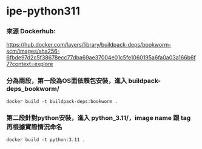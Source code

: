 # ipe-python311

### 來源 Dockerhub:

<https://hub.docker.com/layers/library/buildpack-deps/bookworm-scm/images/sha256-6fbde97d2c5f38678ecc77dba69ae37004e01c5fe1060195a6fa0a03a166b6f7?context=explore>

### 分為兩段，第一段為OS面依賴包安裝，進入 buildpack-deps_bookworm/
```shell
docker build -t buildpack-deps:bookworm .
```

### 第二段針對python安裝，進入 python_3.11/，image name 跟 tag 再根據實際情況命名
```shell
docker build -t python:3.11 .
```
